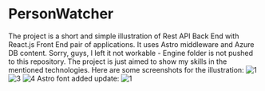 # PersonWatcher
The project is a short and simple illustration of Rest API Back End with React.js Front End pair of applications. It uses Astro middleware and Azure DB content.
Sorry, guys, I left it not workable - Engine folder is not pushed to this repository. The project is just aimed to show my skills in the mentioned technologies. 
Here are some screenshots for the illustration:
![1](https://user-images.githubusercontent.com/125572952/235594892-0e2ea814-4757-4464-be16-439d3e82e539.jpg)
![3](https://user-images.githubusercontent.com/125572952/235642158-f0f7d102-3813-46f1-8664-a4422809a2b9.jpg)
![4](https://user-images.githubusercontent.com/125572952/235642165-a07fe44f-11a4-4105-b530-aaeacaec98d9.jpg)
Astro font added update:
![1](https://github.com/AlexanderBurstein/PersonWatcher/assets/125572952/8060b14d-1bc4-42b7-ba98-ca2f5a5dd2b8)

